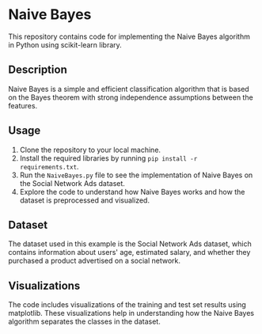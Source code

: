 # Naive Bayes

This repository contains code for implementing the Naive Bayes algorithm in Python using scikit-learn library. 

## Description

Naive Bayes is a simple and efficient classification algorithm that is based on the Bayes theorem with strong independence assumptions between the features.

## Usage

1. Clone the repository to your local machine.
2. Install the required libraries by running `pip install -r requirements.txt`.
3. Run the `NaiveBayes.py` file to see the implementation of Naive Bayes on the Social Network Ads dataset.
4. Explore the code to understand how Naive Bayes works and how the dataset is preprocessed and visualized.

## Dataset

The dataset used in this example is the Social Network Ads dataset, which contains information about users' age, estimated salary, and whether they purchased a product advertised on a social network.

## Visualizations

The code includes visualizations of the training and test set results using matplotlib. These visualizations help in understanding how the Naive Bayes algorithm separates the classes in the dataset.